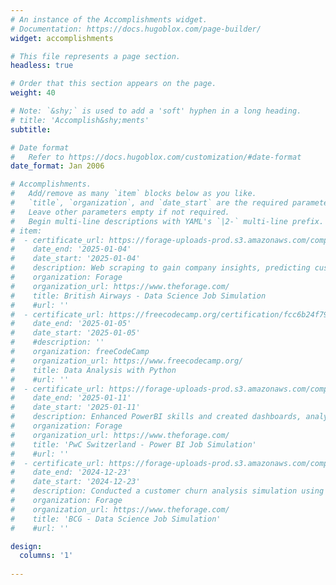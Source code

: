 ```yaml
---
# An instance of the Accomplishments widget.
# Documentation: https://docs.hugoblox.com/page-builder/
widget: accomplishments

# This file represents a page section.
headless: true

# Order that this section appears on the page.
weight: 40

# Note: `&shy;` is used to add a 'soft' hyphen in a long heading.
# title: 'Accomplish&shy;ments'
subtitle:

# Date format
#   Refer to https://docs.hugoblox.com/customization/#date-format
date_format: Jan 2006

# Accomplishments.
#   Add/remove as many `item` blocks below as you like.
#   `title`, `organization`, and `date_start` are the required parameters.
#   Leave other parameters empty if not required.
#   Begin multi-line descriptions with YAML's `|2-` multi-line prefix.
# item:
#  - certificate_url: https://forage-uploads-prod.s3.amazonaws.com/completion-certificates/tMjbs76F526fF5v3G/NjynCWzGSaWXQCxSX_tMjbs76F526fF5v3G_si8TAkmvigNLFueFE_1735997613252_completion_certificate.pdf
#    date_end: '2025-01-04'
#    date_start: '2025-01-04'
#    description: Web scraping to gain company insights, predicting customer buying behaviour
#    organization: Forage
#    organization_url: https://www.theforage.com/
#    title: British Airways - Data Science Job Simulation
#    #url: ''
#  - certificate_url: https://freecodecamp.org/certification/fcc6b24f796-35ea-428e-9108-e4e00cb6d6b2/data-analysis-with-python-v7
#    date_end: '2025-01-05'
#    date_start: '2025-01-05'
#    #description: ''
#    organization: freeCodeCamp
#    organization_url: https://www.freecodecamp.org/
#    title: Data Analysis with Python
#    #url: ''
#  - certificate_url: https://forage-uploads-prod.s3.amazonaws.com/completion-certificates/4sLyCPgmsy8DA6Dh3/a87GpgE6tiku7q3gu_4sLyCPgmsy8DA6Dh3_si8TAkmvigNLFueFE_1736625025176_completion_certificate.pdf
#    date_end: '2025-01-11'
#    date_start: '2025-01-11'
#    description: Enhanced PowerBI skills and created dashboards, analyzed HR data, identifying gender balance issues at the executive level
#    organization: Forage
#    organization_url: https://www.theforage.com/
#    title: 'PwC Switzerland - Power BI Job Simulation'
#    #url: ''
#  - certificate_url: https://forage-uploads-prod.s3.amazonaws.com/completion-certificates/SKZxezskWgmFjRvj9/Tcz8gTtprzAS4xSoK_SKZxezskWgmFjRvj9_si8TAkmvigNLFueFE_1734942852721_completion_certificate.pdf
#    date_end: '2024-12-23'
#    date_start: '2024-12-23'
#    description: Conducted a customer churn analysis simulation using Python, engineered and optimized a random forest model, delivered a concise executive summary with actionable insights
#    organization: Forage
#    organization_url: https://www.theforage.com/
#    title: 'BCG - Data Science Job Simulation'
#    #url: ''

design:
  columns: '1'
  
---
```

